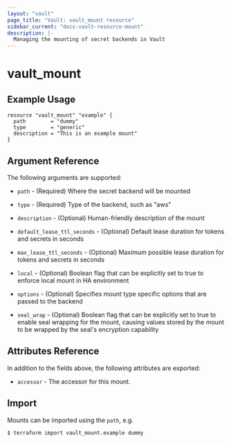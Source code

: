 ```yaml
---
layout: "vault"
page_title: "Vault: vault_mount resource"
sidebar_current: "docs-vault-resource-mount"
description: |-
  Managing the mounting of secret backends in Vault
---
```


# vault\_mount


## Example Usage

```hcl
resource "vault_mount" "example" {
  path        = "dummy"
  type        = "generic"
  description = "This is an example mount"
}
```

## Argument Reference

The following arguments are supported:

* `path` - (Required) Where the secret backend will be mounted

* `type` - (Required) Type of the backend, such as "aws"

* `description` - (Optional) Human-friendly description of the mount

* `default_lease_ttl_seconds` - (Optional) Default lease duration for tokens and secrets in seconds

* `max_lease_ttl_seconds` - (Optional) Maximum possible lease duration for tokens and secrets in seconds

* `local` - (Optional) Boolean flag that can be explicitly set to true to enforce local mount in HA environment

* `options` - (Optional) Specifies mount type specific options that are passed to the backend

* `seal_wrap` - (Optional) Boolean flag that can be explicitly set to true to enable seal wrapping for the mount, causing values stored by the mount to be wrapped by the seal's encryption capability

## Attributes Reference

In addition to the fields above, the following attributes are exported:

* `accessor` - The accessor for this mount.

## Import

Mounts can be imported using the `path`, e.g.

```
$ terraform import vault_mount.example dummy
```
